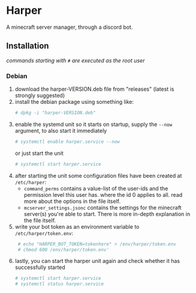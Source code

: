# Harper
A minecraft server manager, through a discord bot.

## Installation
*commands starting with `#` are executed as the root user*
### Debian
1. download the harper-VERSION.deb file from "releases" (latest is strongly suggested)
2. install the debian package using something like:
   ```sh
   # dpkg -i "harper-VERSION.deb"
   ```
3. enable the systemd unit so it starts on startup, supply the `--now` argument, to also start it immediately
    ```sh
    # systemctl enable harper.service --now
    ```
    or just start the unit
    ```sh
    # systemctl start harper.service
    ```
4. after starting the unit some configuration files have been created at `/etc/harper`:
   - `command_perms` contains a value-list of the user-ids and the permission level this user has. where the id 0 applies to all. read more about the options in the file itself.
   - `mcserver_settings.jsonc` contains the settings for the minecraft server(s) you're able to start. There is more in-depth explanation in the file itself.
5. write your bot token as an environment variable to `/etc/harper/token.env`:
   ```sh
    # echo "HARPER_BOT_TOKEN=tokenhere" > /env/harper/token.env
    # chmod 600 /env/harper/token.env'
   ```
6. lastly, you can start the harper unit again and check whether it has successfully started
   ```sh
   # systemctl start harper.service
   # systemctl status harper.service
   ```
